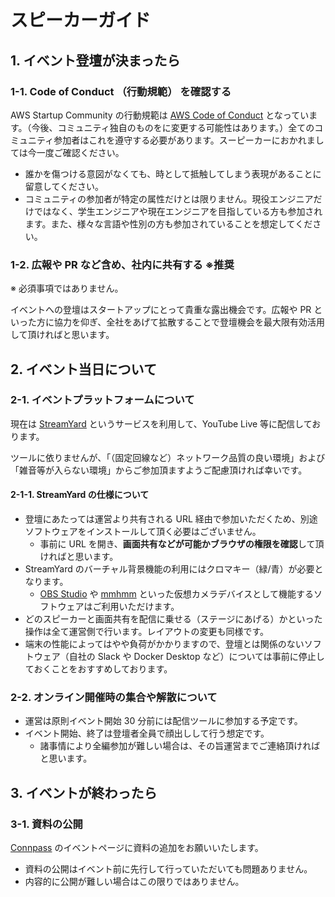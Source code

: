 # スピーカーガイド

## 1. イベント登壇が決まったら

### 1-1. Code of Conduct （行動規範） を確認する

AWS Startup Community の行動規範は [AWS Code of Conduct](https://aws.amazon.com/jp/codeofconduct/) となっています。（今後、コミュニティ独自のものをに変更する可能性はあります。）全てのコミュニティ参加者はこれを遵守する必要があります。スーピーカーにおかれましては今一度ご確認ください。

- 誰かを傷つける意図がなくても、時として抵触してしまう表現があることに留意してください。
- コミュニティの参加者が特定の属性だけとは限りません。現役エンジニアだけではなく、学生エンジニアや現在エンジニアを目指している方も参加されます。また、様々な言語や性別の方も参加されていることを想定してください。

### 1-2. 広報や PR など含め、社内に共有する ※推奨

※ 必須事項ではありません。

イベントへの登壇はスタートアップにとって貴重な露出機会です。広報や PR といった方に協力を仰ぎ、全社をあげて拡散することで登壇機会を最大限有効活用して頂ければと思います。

## 2. イベント当日について

### 2-1. イベントプラットフォームについて

現在は [StreamYard](https://streamyard.com/) というサービスを利用して、YouTube Live 等に配信しております。

ツールに依りませんが、「（固定回線など）ネットワーク品質の良い環境」および「雑音等が入らない環境」からご参加頂ますようご配慮頂ければ幸いです。

#### 2-1-1. StreamYard の仕様について

- 登壇にあたっては運営より共有される URL 経由で参加いただくため、別途ソフトウェアをインストールして頂く必要はございません。
    - 事前に URL を開き、**画面共有などが可能かブラウザの権限を確認**して頂ければと思います。
- StreamYard のバーチャル背景機能の利用にはクロマキー（緑/青）が必要となります。
    - [OBS Studio](https://obsproject.com/ja/download) や [mmhmm](https://www.mmhmm.app/jp/) といった仮想カメラデバイスとして機能するソフトウェアはご利用いただけます。
- どのスピーカーと画面共有を配信に乗せる（ステージにあげる）かといった操作は全て運営側で行います。レイアウトの変更も同様です。
- 端末の性能によってはやや負荷がかかりますので、登壇とは関係のないソフトウェア（自社の Slack や Docker Desktop など）については事前に停止しておくことをおすすめしております。

### 2-2. オンライン開催時の集合や解散について

- 運営は原則イベント開始 30 分前には配信ツールに参加する予定です。
- イベント開始、終了は登壇者全員で顔出しして行う想定です。
    - 諸事情により全編参加が難しい場合は、その旨運営までご連絡頂ければと思います。

## 3. イベントが終わったら

### 3-1. 資料の公開

[Connpass](https://aws-startup-community.connpass.com/) のイベントページに資料の追加をお願いいたします。

- 資料の公開はイベント前に先行して行っていただいても問題ありません。
- 内容的に公開が難しい場合はこの限りではありません。
